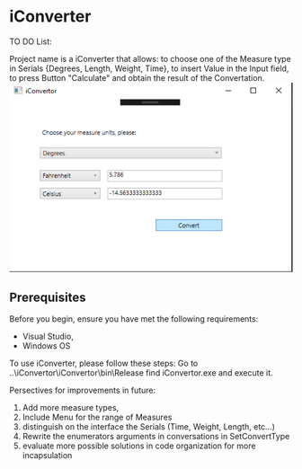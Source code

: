# iConverter

TO DO List:

Project name is a iConverter that allows: to choose one of the Measure type in Serials {Degrees, Length, Weight, Time}, to insert Value in the Input field, to press Button "Calculate" and obtain the result of the Convertation.
![Screenshot](screenshot.png)
## Prerequisites

Before you begin, ensure you have met the following requirements:
* Visual Studio,
* Windows OS

To use iConverter, please follow these steps:
Go to ..\iConvertor\iConvertor\bin\Release
	find iConvertor.exe and execute it.




Persectives for improvements in future:
1) Add more measure types, 
2) Include Menu for the range of Measures 
3) distinguish on the interface the Serials (Time, Weight, Length, etc...) 
4) Rewrite the enumerators arguments in conversations in SetConvertType
5) evaluate more possible solutions in code organization for more incapsulation


